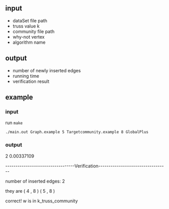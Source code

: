 ## input
- dataSet file path
- truss value k
- community file path
- why-not vertex
- algorithm name
## output
- number of newly inserted edges
- running time
- verification result
## example
### input

run  `make`

`./main.out Graph.example 5 Targetcommunity.example 8 GlobalPlus`
### output
2 0.00337109


----------------------------------Verification----------------------------------

number of inserted edges: 2

they are 
 ( 4 , 8 ) 
 ( 5 , 8 ) 
 
correct! w is in k_truss_community
